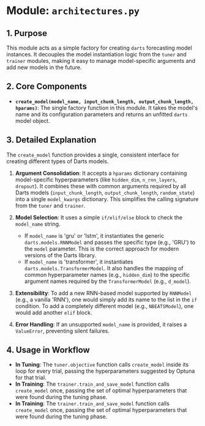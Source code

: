 # Module: `architectures.py`

## 1. Purpose

This module acts as a simple factory for creating `darts` forecasting model instances. It decouples the model instantiation logic from the `tuner` and `trainer` modules, making it easy to manage model-specific arguments and add new models in the future.

## 2. Core Components

-   **`create_model(model_name, input_chunk_length, output_chunk_length, hparams)`**: The single factory function in this module. It takes the model's name and its configuration parameters and returns an unfitted `darts` model object.

## 3. Detailed Explanation

The `create_model` function provides a single, consistent interface for creating different types of Darts models.

1.  **Argument Consolidation**: It accepts a `hparams` dictionary containing model-specific hyperparameters (like `hidden_dim`, `n_rnn_layers`, `dropout`). It combines these with common arguments required by all Darts models (`input_chunk_length`, `output_chunk_length`, `random_state`) into a single `model_kwargs` dictionary. This simplifies the calling signature from the `tuner` and `trainer`.

2.  **Model Selection**: It uses a simple `if/elif/else` block to check the `model_name` string.
    -   If `model_name` is 'gru' or 'lstm', it instantiates the generic `darts.models.RNNModel` and passes the specific type (e.g., 'GRU') to the `model` parameter. This is the correct approach for modern versions of the Darts library.
    -   If `model_name` is 'transformer', it instantiates `darts.models.TransformerModel`. It also handles the mapping of common hyperparameter names (e.g., `hidden_dim`) to the specific argument names required by the `TransformerModel` (e.g., `d_model`).

3.  **Extensibility**: To add a new RNN-based model supported by `RNNModel` (e.g., a vanilla 'RNN'), one would simply add its name to the list in the `if` condition. To add a completely different model (e.g., `NBEATSModel`), one would add another `elif` block.

4.  **Error Handling**: If an unsupported `model_name` is provided, it raises a `ValueError`, preventing silent failures.

## 4. Usage in Workflow

-   **In Tuning**: The `tuner.objective` function calls `create_model` inside its loop for every trial, passing the hyperparameters suggested by Optuna for that trial.
-   **In Training**: The `trainer.train_and_save_model` function calls `create_model` once, passing the set of optimal hyperparameters that were found during the tuning phase.
-   **In Training**: The `trainer.train_and_save_model` function calls `create_model` once, passing the set of optimal hyperparameters that were found during the tuning phase.
